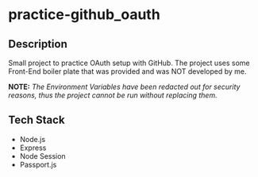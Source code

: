 # practice-github_oauth

## Description

Small project to practice OAuth setup with GitHub.
The project uses some Front-End boiler plate that was provided and was NOT developed by me.

__NOTE:__ _The Environment Variables have been redacted out for security reasons, thus the project cannot be run without replacing them._

## Tech Stack

* Node.js
* Express
* Node Session
* Passport.js
